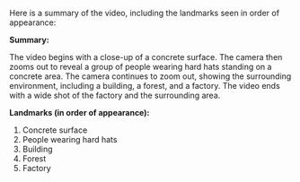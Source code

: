 Here is a summary of the video, including the landmarks seen in order of appearance:

**Summary:**

The video begins with a close-up of a concrete surface. The camera then zooms out to reveal a group of people wearing hard hats standing on a concrete area. The camera continues to zoom out, showing the surrounding environment, including a building, a forest, and a factory. The video ends with a wide shot of the factory and the surrounding area.

**Landmarks (in order of appearance):**

1.  Concrete surface
2.  People wearing hard hats
3.  Building
4.  Forest
5.  Factory

